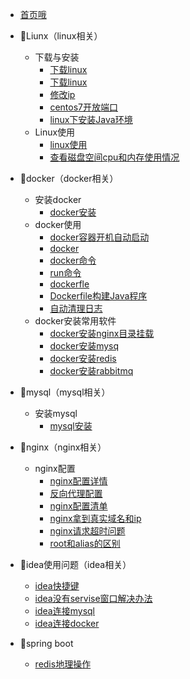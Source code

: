 * [首页哦](README.md)
* 🍑Liunx（linux相关）
  * 下载与安装
    * [下载linux](linux/linux下载.md)
    * [下载linux](linux/下载与安装(expect).md)
    * [修改ip](linux/修改ip.md)
    * [centos7开放端口](linux/开放端口.md)
    * [linux下安装Java环境](linux/java安装.md)
  * Linux使用
    * [linux使用](linux/linux使用.md)
    * [查看磁盘空间cpu和内存使用情况](linux/查看磁盘空间cpu和内存情况.md)
* 🍑docker（docker相关）
  * 安装docker
    * [docker安装](docker/安装docker.md)
  * docker使用
    * [docker容器开机自动启动](docker/docker容器开机自动启动.md)
    * [docker](docker/docker(狂神).md)
    * [docker命令](docker/docker命令(知乎).md)
    * [run命令](docker/run命令.md)
    * [dockerfle](docker/dockerfile.md)
    * [Dockerfile构建Java程序](docker/Dockerfile构建Java程序.md)
    * [自动清理日志](docker/自动清理日志.md)
  * docker安装常用软件
    * [docker安装nginx目录挂载](docker/安装常用软件/docker安装nginx目录挂载.md)
    * [docker安装mysq](docker/安装常用软件/docker安装mysql.md)
    * [docker安装redis](docker/安装常用软件/docker安装redis.md)
    * [docker安装rabbitmq](docker/安装常用软件/docker安装rabbitmq.md)
* 🍑mysql（mysql相关）
  * 安装mysql
    * [mysql安装](mysql/下载安装/MySQL下载和安装.md)
* 🍑nginx（nginx相关）
  * nginx配置
    * [nginx配置详情](nginx/nginx配置详情.md)
    * [反向代理配置](nginx/反向代理配置.md)
    * [nginx配置清单](nginx/nginx配置清单.md)
    * [nginx拿到真实域名和ip](nginx/nginx拿到真实域名和ip.md)
    * [nginx请求超时问题](nginx/nginx请求超时问题.md)
    * [root和alias的区别](nginx/root和alias的区别.md)

* 🍑idea使用问题（idea相关）
  * [idea快捷键](idea/idea快捷键.md)
  * [idea没有servise窗口解决办法](idea/idea没有servise窗口解决办法.md)
  * [idea连接mysql](idea/idea连接mysql/idea连接mysql.md)
  * [idea连接docker](idea/idea连接docker/idea连接docker.md)
* 🍑spring boot
  * [redis地理操作](redis/redis地理操作.md)


